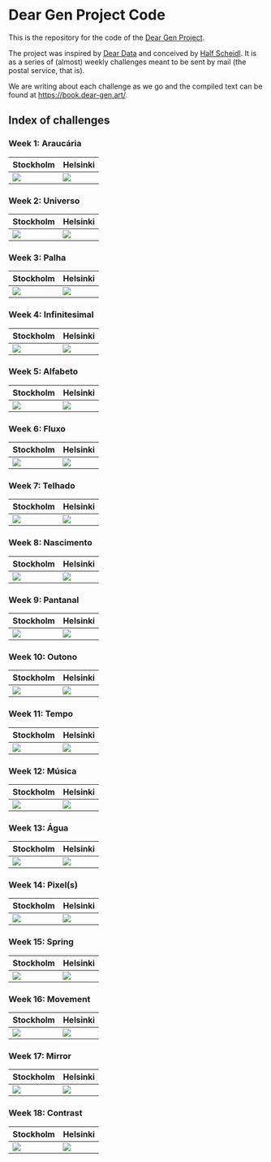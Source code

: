 # Dear Gen Project Code

This is the repository for the code of the [Dear Gen Project](https://github.com/regisfrias/dear-gen-book).

The project was inspired by [Dear Data](http://www.dear-data.com/) and conceived by [Half Scheidl](https://github.com/haschdl). It is as a series of (almost) weekly challenges meant to be sent by mail (the postal service, that is).

We are writing about each challenge as we go and the compiled text can be found at https://book.dear-gen.art/.

## Index of challenges


### Week 1: Araucária

| Stockholm                                                                	| Helsinki                                                 	|
|--------------------------------------------------------------------------	|----------------------------------------------------------	|
| [![](img/01-stockholm-s.jpg)](stockholm/Week-01-Araucaria/)     	| [![](img/01-helsinki-s.jpg)](helsinki/Week-01/) 	|


### Week 2: Universo


| Stockholm                                                                	| Helsinki                                                 	|
|--------------------------------------------------------------------------	|----------------------------------------------------------	|
| [![](img/02-stockholm-s.jpg)](stockholm/Week-01-Araucaria/)     	| [![](img/02-helsinki-s.jpg)](helsinki/Week-01/) 	|

### Week 3: Palha


| Stockholm                                                                	| Helsinki                                                 	|
|--------------------------------------------------------------------------	|----------------------------------------------------------	|
| [![](img/03-stockholm-s.jpg)](stockholm/Week-01-Araucaria/)     	| [![](img/03-helsinki-s.jpg)](helsinki/Week-01/) 	|


### Week 4: Infinitesimal

| Stockholm                                                                	| Helsinki                                                 	|
|--------------------------------------------------------------------------	|----------------------------------------------------------	|
| [![](img/04-stockholm-s.jpg)](stockholm/Week-01-Araucaria/)     	| [![](img/04-helsinki-s.jpg)](helsinki/Week-01/) 	|

### Week 5: Alfabeto

| Stockholm                                                                	| Helsinki                                                 	|
|--------------------------------------------------------------------------	|----------------------------------------------------------	|
| [![](img/05-stockholm-s.jpg)](stockholm/Week-01-Araucaria/)     	| [![](img/05-helsinki-s.jpg)](helsinki/Week-01/) 	|

### Week 6: Fluxo

| Stockholm                                                                	| Helsinki                                                 	|
|--------------------------------------------------------------------------	|----------------------------------------------------------	|
| [![](img/06-stockholm-s.jpg)](stockholm/Week-01-Araucaria/)     	| [![](img/06-helsinki-s.jpg)](helsinki/Week-01/) 	|

### Week 7: Telhado

| Stockholm                                                                	| Helsinki                                                 	|
|--------------------------------------------------------------------------	|----------------------------------------------------------	|
| [![](img/07-stockholm-s.jpg)](stockholm/Week-01-Araucaria/)     	| [![](img/07-helsinki-s.jpg)](helsinki/Week-01/) 	|

### Week 8: Nascimento

| Stockholm                                                                	| Helsinki                                                 	|
|--------------------------------------------------------------------------	|----------------------------------------------------------	|
| [![](img/08-stockholm-s.jpg)](stockholm/Week-01-Araucaria/)     	| [![](img/08-helsinki-s.jpg)](helsinki/Week-01/) 	|



### Week 9: Pantanal

| Stockholm                                                                	| Helsinki                                                 	|
|--------------------------------------------------------------------------	|----------------------------------------------------------	|
| [![](img/09-stockholm-s.jpg)](stockholm/Week-01-Araucaria/)     	| [![](img/09-helsinki-s.jpg)](helsinki/Week-01/) 	|

### Week 10: Outono

| Stockholm                                                                	| Helsinki                                                 	|
|--------------------------------------------------------------------------	|----------------------------------------------------------	|
| [![](img/10-stockholm-s.jpg)](stockholm/Week-01-Araucaria/)     	| [![](img/10-helsinki-s.jpg)](helsinki/Week-10/) 	|

### Week 11: Tempo

| Stockholm                                                                	| Helsinki                                                 	|
|--------------------------------------------------------------------------	|----------------------------------------------------------	|
| [![](img/11-stockholm-s.jpg)](stockholm/Week-01-Araucaria/)     	| [![](img/11-helsinki-s.jpg)](helsinki/Week-11/) 	|

### Week 12: Música

| Stockholm                                                                	| Helsinki                                                 	|
|--------------------------------------------------------------------------	|----------------------------------------------------------	|
| [![](img/12-stockholm-s.jpg)](stockholm/Week-12-Musica/)     	| [![](img/12-helsinki-s.jpg)](helsinki/Week-12/) 	|

### Week 13: Água

| Stockholm                                                                	| Helsinki                                                 	|
|--------------------------------------------------------------------------	|----------------------------------------------------------	|
| [![](img/13-stockholm-s.png)](stockholm/Week-13-Water/)     	| [![](img/13-helsinki-s.jpg)](helsinki/Week-13/)                   	|

### Week 14: Pixel(s)

| Stockholm                                                                	| Helsinki                                                 	|
|--------------------------------------------------------------------------	|----------------------------------------------------------	|
| [![](img/14-stockholm-s.jpg)](stockholm/Week-14-Pixel/)                	| [![](img/14-helsinki-s.jpg)](helsinki/Week-14/)       	|

### Week 15: Spring

| Stockholm                                                                	| Helsinki                                                 	|
|--------------------------------------------------------------------------	|----------------------------------------------------------	|
| [![](img/15-stockholm-s.jpg)](stockholm/Week-15-Spring/)               	| [![](img/15-helsinki-s.jpg)](helsinki/Week-15/)        	|

### Week 16: Movement

| Stockholm                                                                	| Helsinki                                                 	|
|--------------------------------------------------------------------------	|----------------------------------------------------------	|
| [![](img/16-stockholm-s.jpg)](stockholm/Week-16-Movement/)               	| [![](img/16-helsinki-s.jpg)](helsinki/Week-16/)        	|

### Week 17: Mirror

| Stockholm                                                                	| Helsinki                                                 	|
|--------------------------------------------------------------------------	|----------------------------------------------------------	|
| [![](img/17-stockholm-s.jpg)](stockholm/Week-17-Movement/)               	| [![](img/17-helsinki-s.jpg)](helsinki/Week-17/)        	|


### Week 18: Contrast

| Stockholm                                                                	| Helsinki                                                 	|
|--------------------------------------------------------------------------	|----------------------------------------------------------	|
| [![](img/18-stockholm-s.jpg)](stockholm/Week-18-Contrast/)               	| [![](img/18-helsinki-s.jpg)](helsinki/Week-18/)        	|
